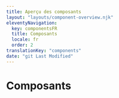 ```yaml
---
title: Aperçu des composants
layout: "layouts/component-overview.njk"
eleventyNavigation:
  key: componentsFR
  title: Composants
  locale: fr
  order: 2
translationKey: "components"
date: "git Last Modified"
---
```


# Composants
